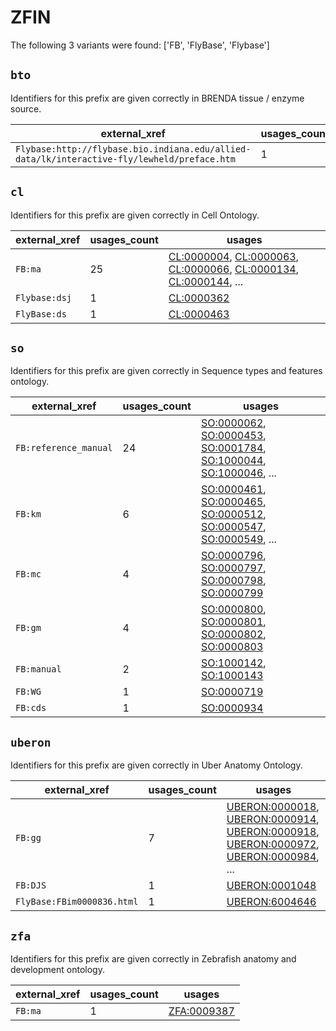 # ZFIN

The following 3 variants were found: ['FB', 'FlyBase', 'Flybase']

## `bto`

Identifiers for this prefix are given correctly in BRENDA tissue / enzyme source.

| external_xref                                                                               |   usages_count | usages                                            |
|---------------------------------------------------------------------------------------------|----------------|---------------------------------------------------|
| `Flybase:http://flybase.bio.indiana.edu/allied-data/lk/interactive-fly/lewheld/preface.htm` |              1 | [BTO:0001464](https://bioregistry.io/BTO:0001464) |

## `cl`

Identifiers for this prefix are given correctly in Cell Ontology.

| external_xref   |   usages_count | usages                                                                                                                                                                                                                                                   |
|-----------------|----------------|----------------------------------------------------------------------------------------------------------------------------------------------------------------------------------------------------------------------------------------------------------|
| `FB:ma`         |             25 | [CL:0000004](https://bioregistry.io/CL:0000004), [CL:0000063](https://bioregistry.io/CL:0000063), [CL:0000066](https://bioregistry.io/CL:0000066), [CL:0000134](https://bioregistry.io/CL:0000134), [CL:0000144](https://bioregistry.io/CL:0000144), ... |
| `Flybase:dsj`   |              1 | [CL:0000362](https://bioregistry.io/CL:0000362)                                                                                                                                                                                                          |
| `FlyBase:ds`    |              1 | [CL:0000463](https://bioregistry.io/CL:0000463)                                                                                                                                                                                                          |

## `so`

Identifiers for this prefix are given correctly in Sequence types and features ontology.

| external_xref         |   usages_count | usages                                                                                                                                                                                                                                                   |
|-----------------------|----------------|----------------------------------------------------------------------------------------------------------------------------------------------------------------------------------------------------------------------------------------------------------|
| `FB:reference_manual` |             24 | [SO:0000062](https://bioregistry.io/SO:0000062), [SO:0000453](https://bioregistry.io/SO:0000453), [SO:0001784](https://bioregistry.io/SO:0001784), [SO:1000044](https://bioregistry.io/SO:1000044), [SO:1000046](https://bioregistry.io/SO:1000046), ... |
| `FB:km`               |              6 | [SO:0000461](https://bioregistry.io/SO:0000461), [SO:0000465](https://bioregistry.io/SO:0000465), [SO:0000512](https://bioregistry.io/SO:0000512), [SO:0000547](https://bioregistry.io/SO:0000547), [SO:0000549](https://bioregistry.io/SO:0000549), ... |
| `FB:mc`               |              4 | [SO:0000796](https://bioregistry.io/SO:0000796), [SO:0000797](https://bioregistry.io/SO:0000797), [SO:0000798](https://bioregistry.io/SO:0000798), [SO:0000799](https://bioregistry.io/SO:0000799)                                                       |
| `FB:gm`               |              4 | [SO:0000800](https://bioregistry.io/SO:0000800), [SO:0000801](https://bioregistry.io/SO:0000801), [SO:0000802](https://bioregistry.io/SO:0000802), [SO:0000803](https://bioregistry.io/SO:0000803)                                                       |
| `FB:manual`           |              2 | [SO:1000142](https://bioregistry.io/SO:1000142), [SO:1000143](https://bioregistry.io/SO:1000143)                                                                                                                                                         |
| `FB:WG`               |              1 | [SO:0000719](https://bioregistry.io/SO:0000719)                                                                                                                                                                                                          |
| `FB:cds`              |              1 | [SO:0000934](https://bioregistry.io/SO:0000934)                                                                                                                                                                                                          |

## `uberon`

Identifiers for this prefix are given correctly in Uber Anatomy Ontology.

| external_xref              |   usages_count | usages                                                                                                                                                                                                                                                                                           |
|----------------------------|----------------|--------------------------------------------------------------------------------------------------------------------------------------------------------------------------------------------------------------------------------------------------------------------------------------------------|
| `FB:gg`                    |              7 | [UBERON:0000018](https://bioregistry.io/UBERON:0000018), [UBERON:0000914](https://bioregistry.io/UBERON:0000914), [UBERON:0000918](https://bioregistry.io/UBERON:0000918), [UBERON:0000972](https://bioregistry.io/UBERON:0000972), [UBERON:0000984](https://bioregistry.io/UBERON:0000984), ... |
| `FB:DJS`                   |              1 | [UBERON:0001048](https://bioregistry.io/UBERON:0001048)                                                                                                                                                                                                                                          |
| `FlyBase:FBim0000836.html` |              1 | [UBERON:6004646](https://bioregistry.io/UBERON:6004646)                                                                                                                                                                                                                                          |

## `zfa`

Identifiers for this prefix are given correctly in Zebrafish anatomy and development ontology.

| external_xref   |   usages_count | usages                                            |
|-----------------|----------------|---------------------------------------------------|
| `FB:ma`         |              1 | [ZFA:0009387](https://bioregistry.io/ZFA:0009387) |

